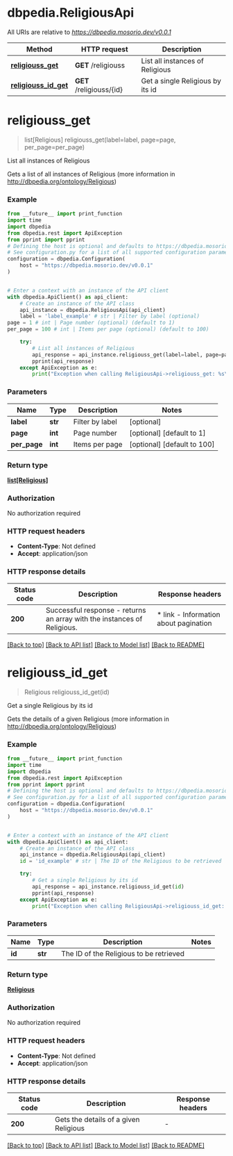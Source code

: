 # dbpedia.ReligiousApi

All URIs are relative to *https://dbpedia.mosorio.dev/v0.0.1*

Method | HTTP request | Description
------------- | ------------- | -------------
[**religiouss_get**](ReligiousApi.md#religiouss_get) | **GET** /religiouss | List all instances of Religious
[**religiouss_id_get**](ReligiousApi.md#religiouss_id_get) | **GET** /religiouss/{id} | Get a single Religious by its id


# **religiouss_get**
> list[Religious] religiouss_get(label=label, page=page, per_page=per_page)

List all instances of Religious

Gets a list of all instances of Religious (more information in http://dbpedia.org/ontology/Religious)

### Example

```python
from __future__ import print_function
import time
import dbpedia
from dbpedia.rest import ApiException
from pprint import pprint
# Defining the host is optional and defaults to https://dbpedia.mosorio.dev/v0.0.1
# See configuration.py for a list of all supported configuration parameters.
configuration = dbpedia.Configuration(
    host = "https://dbpedia.mosorio.dev/v0.0.1"
)


# Enter a context with an instance of the API client
with dbpedia.ApiClient() as api_client:
    # Create an instance of the API class
    api_instance = dbpedia.ReligiousApi(api_client)
    label = 'label_example' # str | Filter by label (optional)
page = 1 # int | Page number (optional) (default to 1)
per_page = 100 # int | Items per page (optional) (default to 100)

    try:
        # List all instances of Religious
        api_response = api_instance.religiouss_get(label=label, page=page, per_page=per_page)
        pprint(api_response)
    except ApiException as e:
        print("Exception when calling ReligiousApi->religiouss_get: %s\n" % e)
```

### Parameters

Name | Type | Description  | Notes
------------- | ------------- | ------------- | -------------
 **label** | **str**| Filter by label | [optional] 
 **page** | **int**| Page number | [optional] [default to 1]
 **per_page** | **int**| Items per page | [optional] [default to 100]

### Return type

[**list[Religious]**](Religious.md)

### Authorization

No authorization required

### HTTP request headers

 - **Content-Type**: Not defined
 - **Accept**: application/json

### HTTP response details
| Status code | Description | Response headers |
|-------------|-------------|------------------|
**200** | Successful response - returns an array with the instances of Religious. |  * link - Information about pagination <br>  |

[[Back to top]](#) [[Back to API list]](../README.md#documentation-for-api-endpoints) [[Back to Model list]](../README.md#documentation-for-models) [[Back to README]](../README.md)

# **religiouss_id_get**
> Religious religiouss_id_get(id)

Get a single Religious by its id

Gets the details of a given Religious (more information in http://dbpedia.org/ontology/Religious)

### Example

```python
from __future__ import print_function
import time
import dbpedia
from dbpedia.rest import ApiException
from pprint import pprint
# Defining the host is optional and defaults to https://dbpedia.mosorio.dev/v0.0.1
# See configuration.py for a list of all supported configuration parameters.
configuration = dbpedia.Configuration(
    host = "https://dbpedia.mosorio.dev/v0.0.1"
)


# Enter a context with an instance of the API client
with dbpedia.ApiClient() as api_client:
    # Create an instance of the API class
    api_instance = dbpedia.ReligiousApi(api_client)
    id = 'id_example' # str | The ID of the Religious to be retrieved

    try:
        # Get a single Religious by its id
        api_response = api_instance.religiouss_id_get(id)
        pprint(api_response)
    except ApiException as e:
        print("Exception when calling ReligiousApi->religiouss_id_get: %s\n" % e)
```

### Parameters

Name | Type | Description  | Notes
------------- | ------------- | ------------- | -------------
 **id** | **str**| The ID of the Religious to be retrieved | 

### Return type

[**Religious**](Religious.md)

### Authorization

No authorization required

### HTTP request headers

 - **Content-Type**: Not defined
 - **Accept**: application/json

### HTTP response details
| Status code | Description | Response headers |
|-------------|-------------|------------------|
**200** | Gets the details of a given Religious |  -  |

[[Back to top]](#) [[Back to API list]](../README.md#documentation-for-api-endpoints) [[Back to Model list]](../README.md#documentation-for-models) [[Back to README]](../README.md)

